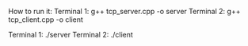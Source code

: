 How to run it:
Terminal 1: g++ tcp_server.cpp -o server
Terminal 2: g++ tcp_client.cpp -o client

Terminal 1: ./server
Terminal 2: ./client
